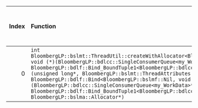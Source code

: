 |   Index | Function                                                                                                                                                                                                                                                                                                                                                                                                                                                                                                                                                                                       |   Difference in number of lines |   Function size difference in bytes | Disassembly                                                             |   Number of lines in assumed build | Number of bytes in assumed build   |   Number of lines in ignored build | Number of bytes in ignored build   |
|--------:|:-----------------------------------------------------------------------------------------------------------------------------------------------------------------------------------------------------------------------------------------------------------------------------------------------------------------------------------------------------------------------------------------------------------------------------------------------------------------------------------------------------------------------------------------------------------------------------------------------|--------------------------------:|------------------------------------:|:------------------------------------------------------------------------|-----------------------------------:|:-----------------------------------|-----------------------------------:|:-----------------------------------|
|       0 | `int BloombergLP::bslmt::ThreadUtil::createWithAllocator<BloombergLP::bdlf::Bind<BloombergLP::bslmf::Nil, void (*)(BloombergLP::bdlcc::SingleConsumerQueue<my_WorkData>*), BloombergLP::bdlf::Bind_BoundTuple1<BloombergLP::bdlcc::SingleConsumerQueue<my_WorkData>*> > >(unsigned long*, BloombergLP::bslmt::ThreadAttributes const&, BloombergLP::bdlf::Bind<BloombergLP::bslmf::Nil, void (*)(BloombergLP::bdlcc::SingleConsumerQueue<my_WorkData>*), BloombergLP::bdlf::Bind_BoundTuple1<BloombergLP::bdlcc::SingleConsumerQueue<my_WorkData>*> > const&, BloombergLP::bslma::Allocator*)` |                              -8 |                                 -32 | [Assumed](0.assume.s.txt), [Ignored](0.none.s.txt), [Diff](0.diff.html) |                                336 | 4,260,416                          |                                368 | 4,260,416                          |
